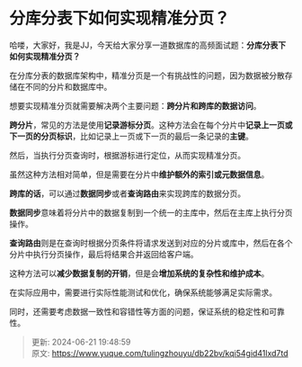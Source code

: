 # 分库分表下如何实现精准分页？

哈喽，大家好，我是JJ，今天给大家分享一道数据库的高频面试题：**分库分表下如何实现精准分页？**



在分库分表的数据库架构中，精准分页是一个有挑战性的问题，因为数据被分散存储在不同的分片和数据库中。



想要实现精准分页就需要解决两个主要问题：**跨分片和跨库的数据访问**。



**跨分片**，常见的方法是使用**记录游标分页**。这种方法会在每个分片中**记录上一页或下一页的分页标识**，比如记录上一页或下一页的最后一条记录的**主键**。



然后，当执行分页查询时，根据游标进行定位，从而实现精准分页。



虽然这种方法相对简单，但是需要在分片中**维护额外的索引或元数据信息**。



**跨库的话**，可以通过**数据同步**或者**查询路由**来实现跨库的数据分页。



**数据同步**意味着将分片中的数据复制到一个统一的主库中，然后在主库上执行分页操作。



**查询路由**则是在查询时根据分页条件将请求发送到对应的分片或库中，然后在各个分片中执行分页操作，最后将结果合并返回给客户端。



这种方法可以**减少数据复制的开销**，但是会**增加系统的复杂性和维护成本**。



在实际应用中，需要进行实际性能测试和优化，确保系统能够满足实际需求。



同时，还需要考虑数据一致性和容错性等方面的问题，保证系统的稳定性和可靠性。



> 更新: 2024-06-21 19:48:59  
> 原文: <https://www.yuque.com/tulingzhouyu/db22bv/kqi54gid41lxd7td>